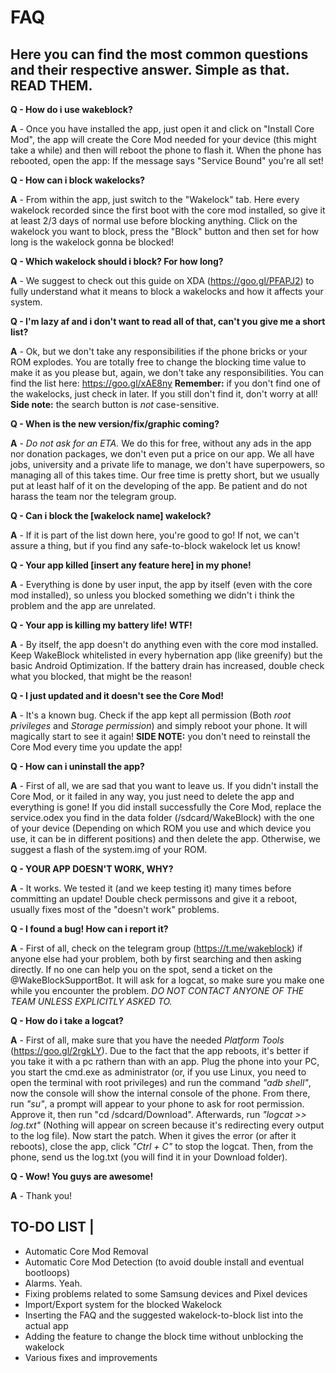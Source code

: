 # FAQ
## Here you can find the most common questions and their respective answer. Simple as that. READ THEM.

**Q - How do i use wakeblock?**

**A** - Once you have installed the app, just open it and click on "Install Core Mod", the app will create the Core Mod needed for your device (this might take a while) and then will reboot the phone to flash it. When the phone has rebooted, open the app: If the message says "Service Bound" you're all set!

**Q - How can i block wakelocks?**

**A** - From within the app, just switch to the "Wakelock" tab. Here every wakelock recorded since the first boot with the core mod installed, so give it at least 2/3 days of normal use before blocking anything. Click on the wakelock you want to block, press the "Block" button and then set for how long is the wakelock gonna be blocked!

**Q - Which wakelock should i block? For how long?**

**A** - We suggest to check out this guide on XDA (https://goo.gl/PFAPJ2) to fully understand what it means to block a wakelocks and how it affects your system. 

**Q - I'm lazy af and i don't want to read all of that, can't you give me a short list?**

**A** - Ok, but we don't take any responsibilities if the phone bricks or your ROM explodes. You are totally free to change the blocking time value to make it as you please but, again, we don't take any responsibilities. You can find the list here: https://goo.gl/xAE8ny **Remember:** if you don't find one of the wakelocks, just check in later. If you still don't find it, don't worry at all! **Side note:** the search button is _not_ case-sensitive.

**Q - When is the new version/fix/graphic coming?**

**A** - _Do not ask for an ETA._ We do this for free, without any ads in the app nor donation packages, we don't even put a price on our app. We all have jobs, university and a private life to manage, we don't have superpowers, so managing all of this takes time. Our free time is pretty short, but we usually put at least half of it on the developing of the app. Be patient and do not harass the team nor the telegram group.

**Q - Can i block the [wakelock name] wakelock?**

**A** - If it is part of the list down here, you're good to go! If not, we can't assure a thing, but if you find any safe-to-block wakelock let us know!

**Q - Your app killed [insert any feature here] in my phone!**

**A** - Everything is done by user input, the app by itself (even with the core mod installed), so unless you blocked something we didn't i think the problem and the app are unrelated.

**Q - Your app is killing my battery life! WTF!**

**A** - By itself, the app doesn't do anything even with the core mod installed. Keep WakeBlock whitelisted in every hybernation app (like greenify) but the basic Android Optimization. If the battery drain has increased, double check what you blocked, that might be the reason!

**Q - I just updated and it doesn't see the Core Mod!**

**A** - It's a known bug. Check if the app kept all permission (Both _root privileges_ and _Storage permission_) and simply reboot your phone. It will magically start to see it again! **SIDE NOTE:** you don't need to reinstall the Core Mod every time you update the app!

**Q - How can i uninstall the app?**

**A** - First of all, we are sad that you want to leave us. If you didn't install the Core Mod, or it failed in any way, you just need to delete the app and everything is gone! If you did install successfully the Core Mod, replace the service.odex you find in the data folder (/sdcard/WakeBlock) with the one of your device (Depending on which ROM you use and which device you use, it can be in different positions) and then delete the app. Otherwise, we suggest a flash of the system.img of your ROM.

**Q - YOUR APP DOESN'T WORK, WHY?**

**A** - It works. We tested it (and we keep testing it) many times before committing an update! Double check permissons and give it a reboot, usually fixes most of the "doesn't work" problems.


**Q - I found a bug! How can i report it?**

**A** - First of all, check on the telegram group (https://t.me/wakeblock) if anyone else had your problem, both by first searching and then asking directly. If no one can help you on the spot, send a ticket on the @WakeBlockSupportBot. It will ask for a logcat, so make sure you make one while you encounter the problem. _DO NOT CONTACT ANYONE OF THE TEAM UNLESS EXPLICITLY ASKED TO._

**Q - How do i take a logcat?**

**A** - First of all, make sure that you have the needed _Platform Tools_ (https://goo.gl/2rgkLY). Due to the fact that the app reboots, it's better if you take it with a pc rathern than with an app. Plug the phone into your PC, you start the cmd.exe as administrator (or, if you use Linux, you need to open the terminal with root privileges) and run the command _"adb shell"_, now the console will show the internal console of the phone. From there, run _"su"_, a prompt will appear to your phone to ask for root permission. Approve it, then run "cd /sdcard/Download". Afterwards, run _"logcat >> log.txt"_ (Nothing will appear on screen because it's redirecting every output to the log file). Now start the patch. When it gives the error (or after it reboots), close the app, click _"Ctrl + C"_ to stop the logcat. Then, from the phone, send us the log.txt (you will find it in your Download folder).

**Q - Wow! You guys are awesome!**

**A** - Thank you!

## TO-DO LIST | 
- Automatic Core Mod Removal
- Automatic Core Mod Detection (to avoid double install and eventual bootloops)
- Alarms. Yeah.
- Fixing problems related to some Samsung devices and Pixel devices
- Import/Export system for the blocked Wakelock
- Inserting the FAQ and the suggested wakelock-to-block list into the actual app
- Adding the feature to change the block time without unblocking the wakelock
- Various fixes and improvements

